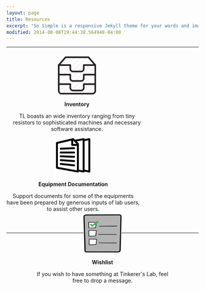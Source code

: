 ```yaml
---
layout: page
title: Resources
excerpt: "So Simple is a responsive Jekyll theme for your words and images."
modified: 2014-08-08T19:44:38.564948-04:00
---
```


---

<div id="top">
	<div id="left">
		<center>
			<a href="/inventory"><img src="/images/inventory.png" alt="Inventory" height="100" width="100"></a>
			<p><b>Inventory</b></p>
			<p>TL boasts an wide inventory ranging from tiny resistors to sophisticated machines and necessary software assistance.</p>
		</center>
	</div>
	<div id="right">
		<center>
			<a href="/documentation"><img src="/images/documentation.png" alt="Equipment Documentation" height="100" width="100"></a>
			<p><b>Equipment Documentation</b></p>
			<p>Support documents for some of the equipments have been prepared by generous inputs of lab users, to assist other users.</p><br>
		</center>
	</div>
</div>
<br>
<center>
	<div id="bottom">
		<center>
			<a href="/wishlist"><img src="/images/wishlist.png" alt="Wishlist" height="100" width="100"></a>
			<p><b>Wishlist</b></p>
			<p>If you wish to have something at Tinkerer's Lab, feel free to drop a message.</p>
		</center>
	</div>
</center>
<br>

---

<style type="text/css">

#left{float: left;}
#right{float: right;}
#left, #right, #bottom, #top {
	height: 200px;
	width: 350px;
	padding: 5px 5px 5px 5px;
}
</style>